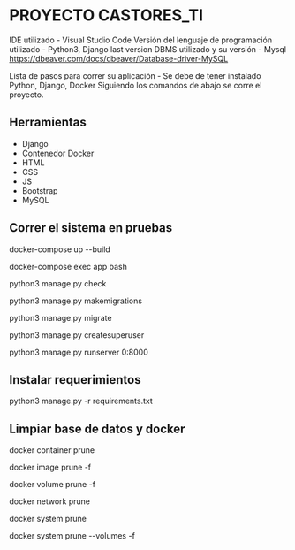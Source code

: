 # PROYECTO CASTORES_TI

 IDE utilizado - Visual Studio Code
 Versión del lenguaje de programación utilizado - Python3, Django last version
 DBMS utilizado y su versión - Mysql https://dbeaver.com/docs/dbeaver/Database-driver-MySQL

 Lista de pasos para correr su aplicación -
 Se debe de tener instalado Python, Django, Docker
 Siguiendo los comandos de abajo se corre el proyecto. 

## Herramientas
- Django
- Contenedor Docker
- HTML
- CSS
- JS
- Bootstrap
- MySQL


## Correr el sistema en pruebas
docker-compose up --build

docker-compose exec app bash

python3 manage.py check

python3 manage.py makemigrations

python3 manage.py migrate

python3 manage.py createsuperuser

python3 manage.py runserver 0:8000

## Instalar requerimientos 
python3 manage.py -r requirements.txt

## Limpiar base de datos y docker

docker container prune

docker image prune -f

docker volume prune -f

docker network prune

docker system prune

docker system prune --volumes -f
